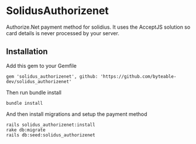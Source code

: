 # SolidusAuthorizenet

Authorize.Net payment method for solidius. It uses the AcceptJS solution so card details is never processed by your server.


## Installation

Add this gem to your Gemfile

```
gem 'solidus_authorizenet', github: 'https://github.com/byteable-dev/solidus_authorizenet'
```

Then run bundle install

```
bundle install
```

And then install migrations and setup the payment method

```
rails solidus_authorizenet:install
rake db:migrate
rails db:seed:solidus_authorizenet
```
